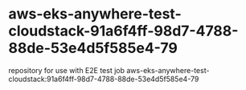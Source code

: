 # aws-eks-anywhere-test-cloudstack-91a6f4ff-98d7-4788-88de-53e4d5f585e4-79
repository for use with E2E test job aws-eks-anywhere-test-cloudstack:91a6f4ff-98d7-4788-88de-53e4d5f585e4-79
